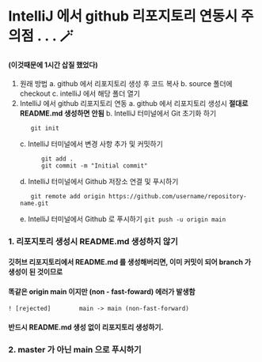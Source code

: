 # IntelliJ 에서 github 리포지토리 연동시 주의점 . . . 🪄
#### (이것때문에 1시간 삽질 했었다)

1. 원래 방법
    a. github 에서 리포지토리 생성 후 코드 복사
    b. source 폴더에 checkout
    c. intelliJ 에서 해당 폴더 열기
2. IntelliJ 에서 github 리포지토리 연동
    a. github 에서 리포지토리 생성시 **절대로 README.md 생성하면 안됨**
    b. IntelliJ 터미널에서 Git 초기화 하기
      ```
         git init
      ```
    c.  IntelliJ 터미널에서 변경 사항 추가 및 커밋하기
     ```
           git add .
           git commit -m "Initial commit"
     ```
     d. IntelliJ 터미널에서 Github 저장소 연결 및 푸시하기
      ```
         git remote add origin https://github.com/username/repository-name.git
      ```
      e. IntelliJ 터미널에서 Github 로 푸시하기
       ```
           git push -u origin main
       ```

### 1. 리포지토리 생성시 README.md 생성하지 않기
#### 깃허브 리포지토리에서 README.md 를 생성해버리면, 이미 커밋이 되어 branch 가 생성이 된 것이므로
#### 똑같은 origin main 이지만 (non - fast-foward) 에러가 발생함
``` ! [rejected]        main -> main (non-fast-forward) ```
#### 반드시 README.md 생성 없이 리포지토리 생성하기.

### 2. master 가 아닌 main 으로 푸시하기




